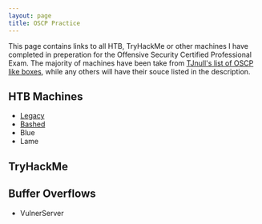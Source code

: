 ```yaml
---
layout: page
title: OSCP Practice
---
```


<p class="message">
  This page contains links to all HTB, TryHackMe or other machines I have completed in preperation for the Offensive Security Certified Professional Exam.
  The majority of machines have been take from <a href="https://docs.google.com/spreadsheets/d/1dwSMIAPIam0PuRBkCiDI88pU3yzrqqHkDtBngUHNCw8/edit#gid=1839402159">TJnull's list of OSCP like boxes</a>, while any others will have their souce listed in the description. 
</p>

## HTB Machines
<!-- Make this into a two column list divided into windows and linux machines when you have time -->
* <a href="https://lukej2680.github.io/2020/09/20/legacy/">Legacy</a> 
* [Bashed](https://lukej2680.github.io/2020/09/27/bashed/)
* Blue
* Lame

## TryHackMe

## Buffer Overflows
* VulnerServer
